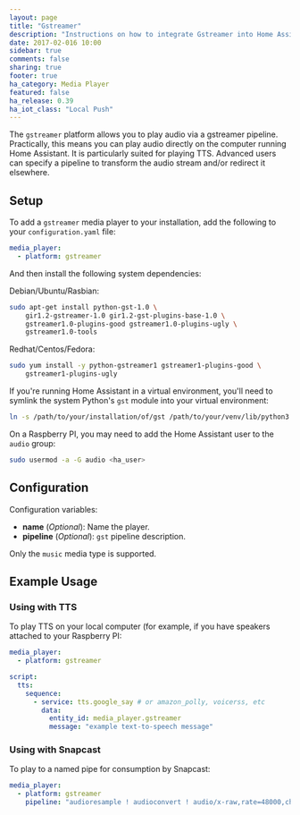 ```yaml
---
layout: page
title: "Gstreamer"
description: "Instructions on how to integrate Gstreamer into Home Assistant."
date: 2017-02-016 10:00
sidebar: true
comments: false
sharing: true
footer: true
ha_category: Media Player
featured: false
ha_release: 0.39
ha_iot_class: "Local Push"
---
```


The `gstreamer` platform allows you to play audio via a gstreamer pipeline. Practically, this means you can play audio directly on the computer running Home Assistant. It is particularly suited for playing TTS. Advanced users can specify a pipeline to transform the audio stream and/or redirect it elsewhere.

## Setup

To add a `gstreamer` media player to your installation, add the following to your `configuration.yaml` file:

```yaml
media_player:
  - platform: gstreamer
```

And then install the following system dependencies:

Debian/Ubuntu/Rasbian:

```bash
sudo apt-get install python-gst-1.0 \
    gir1.2-gstreamer-1.0 gir1.2-gst-plugins-base-1.0 \
    gstreamer1.0-plugins-good gstreamer1.0-plugins-ugly \
    gstreamer1.0-tools
```

Redhat/Centos/Fedora:

```bash
sudo yum install -y python-gstreamer1 gstreamer1-plugins-good \
    gstreamer1-plugins-ugly
```

If you're running Home Assistant in a virtual environment, you'll need to symlink the system Python's `gst` module into your virtual environment:

```bash
ln -s /path/to/your/installation/of/gst /path/to/your/venv/lib/python3.4/site-packages
``` 

On a Raspberry PI, you may need to add the Home Assistant user to the `audio` group:

```bash
sudo usermod -a -G audio <ha_user>
```

## Configuration

Configuration variables:

- **name** (*Optional*): Name the player.
- **pipeline** (*Optional*): `gst` pipeline description.

Only the `music` media type is supported.

## Example Usage

### Using with TTS

To play TTS on your local computer (for example, if you have speakers attached to your Raspberry PI:

```yaml
media_player:
  - platform: gstreamer

script:
  tts:
    sequence:
      - service: tts.google_say # or amazon_polly, voicerss, etc
        data:
          entity_id: media_player.gstreamer
          message: "example text-to-speech message"
```

### Using with Snapcast

To play to a named pipe for consumption by Snapcast:

```yaml
media_player:
  - platform: gstreamer
    pipeline: "audioresample ! audioconvert ! audio/x-raw,rate=48000,channels=2,format=S16LE ! wavenc ! filesink location=/tmp/snapcast_gstreamer"
```
